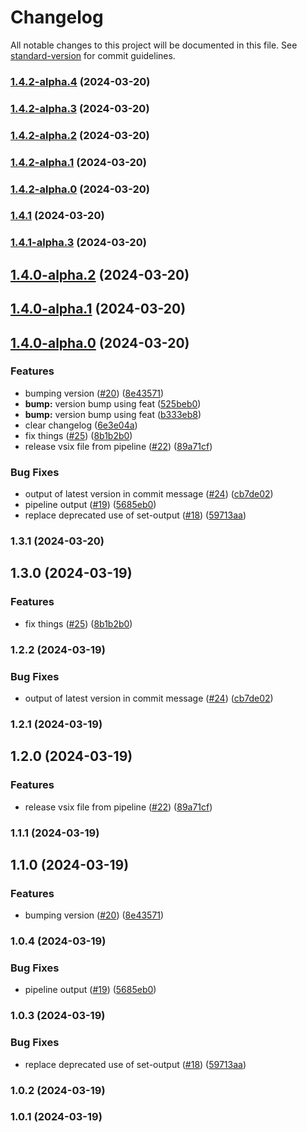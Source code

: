 # Changelog

All notable changes to this project will be documented in this file. See [standard-version](https://github.com/conventional-changelog/standard-version) for commit guidelines.

### [1.4.2-alpha.4](https://github.com/qvotaxon/translation-file-watcher/compare/v1.4.2-alpha.3...v1.4.2-alpha.4) (2024-03-20)

### [1.4.2-alpha.3](https://github.com/qvotaxon/translation-file-watcher/compare/v1.4.2-alpha.2...v1.4.2-alpha.3) (2024-03-20)

### [1.4.2-alpha.2](https://github.com/qvotaxon/translation-file-watcher/compare/v1.4.2-alpha.1...v1.4.2-alpha.2) (2024-03-20)

### [1.4.2-alpha.1](https://github.com/qvotaxon/translation-file-watcher/compare/v1.4.2-alpha.0...v1.4.2-alpha.1) (2024-03-20)

### [1.4.2-alpha.0](https://github.com/qvotaxon/translation-file-watcher/compare/v1.4.1...v1.4.2-alpha.0) (2024-03-20)

### [1.4.1](https://github.com/qvotaxon/translation-file-watcher/compare/v1.4.1-alpha.3...v1.4.1) (2024-03-20)

### [1.4.1-alpha.3](https://github.com/qvotaxon/translation-file-watcher/compare/v1.4.0-alpha.2...v1.4.1-alpha.3) (2024-03-20)

## [1.4.0-alpha.2](https://github.com/qvotaxon/translation-file-watcher/compare/v1.4.0-alpha.1...v1.4.0-alpha.2) (2024-03-20)

## [1.4.0-alpha.1](https://github.com/qvotaxon/translation-file-watcher/compare/v1.4.0-alpha.0...v1.4.0-alpha.1) (2024-03-20)

## [1.4.0-alpha.0](https://github.com/qvotaxon/translation-file-watcher/compare/v0.1.9...v1.4.0-alpha.0) (2024-03-20)


### Features

* bumping version ([#20](https://github.com/qvotaxon/translation-file-watcher/issues/20)) ([8e43571](https://github.com/qvotaxon/translation-file-watcher/commit/8e43571c9ed18c66004b182c86ea543fa2c9d6dc))
* **bump:** version bump using feat ([525beb0](https://github.com/qvotaxon/translation-file-watcher/commit/525beb03a852fad93edb2d27788d1033179b5084))
* **bump:** version bump using feat ([b333eb8](https://github.com/qvotaxon/translation-file-watcher/commit/b333eb8ab0ac4d33f5afed96bd606ae90cd24fb7))
* clear changelog ([6e3e04a](https://github.com/qvotaxon/translation-file-watcher/commit/6e3e04a3b474f23c3e372bff956aaa5795489285))
* fix things ([#25](https://github.com/qvotaxon/translation-file-watcher/issues/25)) ([8b1b2b0](https://github.com/qvotaxon/translation-file-watcher/commit/8b1b2b074633edea7a22c5c793f4d3fac3d70e05))
* release vsix file from pipeline ([#22](https://github.com/qvotaxon/translation-file-watcher/issues/22)) ([89a71cf](https://github.com/qvotaxon/translation-file-watcher/commit/89a71cf1fcd1ab98291e0af08540a84da40180c6))


### Bug Fixes

* output of latest version in commit message ([#24](https://github.com/qvotaxon/translation-file-watcher/issues/24)) ([cb7de02](https://github.com/qvotaxon/translation-file-watcher/commit/cb7de02592fb702909d2a56c41d389309d7f0ae3))
* pipeline output ([#19](https://github.com/qvotaxon/translation-file-watcher/issues/19)) ([5685eb0](https://github.com/qvotaxon/translation-file-watcher/commit/5685eb09bf0543fd9086ce31086b434c3b522d5c))
* replace deprecated use of set-output ([#18](https://github.com/qvotaxon/translation-file-watcher/issues/18)) ([59713aa](https://github.com/qvotaxon/translation-file-watcher/commit/59713aac9e12f4c55b6c18cc4031f8e7282f2eb9))

### 1.3.1 (2024-03-20)

## 1.3.0 (2024-03-19)


### Features

* fix things ([#25](https://github.com/qvotaxon/translation-file-watcher/issues/25)) ([8b1b2b0](https://github.com/qvotaxon/translation-file-watcher/commit/8b1b2b074633edea7a22c5c793f4d3fac3d70e05))

### 1.2.2 (2024-03-19)


### Bug Fixes

* output of latest version in commit message ([#24](https://github.com/qvotaxon/translation-file-watcher/issues/24)) ([cb7de02](https://github.com/qvotaxon/translation-file-watcher/commit/cb7de02592fb702909d2a56c41d389309d7f0ae3))

### 1.2.1 (2024-03-19)

## 1.2.0 (2024-03-19)


### Features

* release vsix file from pipeline ([#22](https://github.com/qvotaxon/translation-file-watcher/issues/22)) ([89a71cf](https://github.com/qvotaxon/translation-file-watcher/commit/89a71cf1fcd1ab98291e0af08540a84da40180c6))

### 1.1.1 (2024-03-19)

## 1.1.0 (2024-03-19)


### Features

* bumping version ([#20](https://github.com/qvotaxon/translation-file-watcher/issues/20)) ([8e43571](https://github.com/qvotaxon/translation-file-watcher/commit/8e43571c9ed18c66004b182c86ea543fa2c9d6dc))

### 1.0.4 (2024-03-19)


### Bug Fixes

* pipeline output ([#19](https://github.com/qvotaxon/translation-file-watcher/issues/19)) ([5685eb0](https://github.com/qvotaxon/translation-file-watcher/commit/5685eb09bf0543fd9086ce31086b434c3b522d5c))

### 1.0.3 (2024-03-19)


### Bug Fixes

* replace deprecated use of set-output ([#18](https://github.com/qvotaxon/translation-file-watcher/issues/18)) ([59713aa](https://github.com/qvotaxon/translation-file-watcher/commit/59713aac9e12f4c55b6c18cc4031f8e7282f2eb9))

### 1.0.2 (2024-03-19)

### 1.0.1 (2024-03-19)